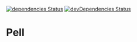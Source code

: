 [![dependencies Status](https://david-dm.org/marcobiedermann/playground/status.svg?path=ui/editor/pell)](https://david-dm.org/marcobiedermann/playground?path=ui/editor/pell) [![devDependencies Status](https://david-dm.org/marcobiedermann/playground/dev-status.svg?path=ui/editor/pell)](https://david-dm.org/marcobiedermann/playground?path=ui/editor/pell&type=dev)

# Pell
